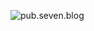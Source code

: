 ![pub.seven.blog](https://socialify.git.ci/realSunyz/pub.seven.blog/image?description=1&descriptionEditable=Made%20with%20%F0%9F%8C%90%20Hugo%20%26%20%F0%9F%92%96%20my%20passion.&font=Jost&language=1&logo=https%3A%2F%2Fwww.svgrepo.com%2Fdownload%2F246093%2Fdiary.svg&name=1&owner=1&pattern=Circuit%20Board&theme=Auto)